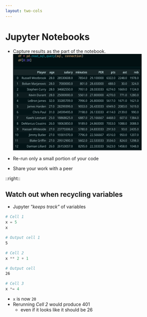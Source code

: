 ```yaml
---
layout: two-cols
---
```


# <logos-jupyter /> Jupyter Notebooks

* Capture results as the part of the notebook.
  <img alt="results" src="/images/results.png" style="width: 400px; height: 300px">

* Re-run only a small portion of your code
* Share your work with a peer

::right::

## Watch out when recycling variables

- Jupyter _"keeps track"_ of variables

```py
# Cell 1
x = 5
x
```

```sh
# Output cell 1
5
```

```py
# Cell 2
x ** 2 + 1 
```

```sh
# Output cell
26
```

```py
# Cell 3
x *= 4
```

- `x` is now `20`
- Rerunning _Cell 2_ would produce 401
  - even if it looks like it should be 26